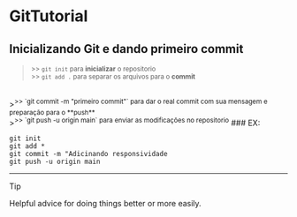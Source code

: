 # GitTutorial
## Inicializando Git e dando primeiro commit
><sup>>> `git init` para **inicializar** o repositorio</sup><br>
><sup>>> `git add .` para separar os arquivos para o **commit**</sup>
<br>
><sup>>> `git commit -m "primeiro commit"` para dar o real commit com sua mensagem e preparação para o **push**</sup>
<br>
><sup>>> `git push -u origin main` para enviar as modificações no repositorio</sup>
### EX:

`git init `<br>
`git add *`<br>
`git commit -m "Adicinando responsividade`<br>
`git push -u origin main`<br>

---


> [!TIP]
> Helpful advice for doing things better or more easily.

